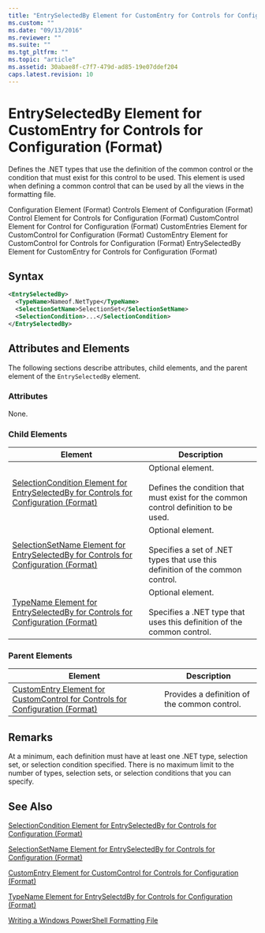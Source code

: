 ```yaml
---
title: "EntrySelectedBy Element for CustomEntry for Controls for Configuration (Format) | Microsoft Docs"
ms.custom: ""
ms.date: "09/13/2016"
ms.reviewer: ""
ms.suite: ""
ms.tgt_pltfrm: ""
ms.topic: "article"
ms.assetid: 30abae8f-c7f7-479d-ad85-19e07ddef204
caps.latest.revision: 10
---
```

# EntrySelectedBy Element for CustomEntry for Controls for Configuration (Format)

Defines the .NET types that use the definition of the common control or the condition that must exist for this control to be used. This element is used when defining a common control that can be used by all the views in the formatting file.

Configuration Element (Format)
Controls Element of Configuration (Format)
Control Element for Controls for Configuration (Format)
CustomControl Element for Control for Configuration (Format)
CustomEntries Element for CustomControl for Configuration (Format)
CustomEntry Element for CustomControl for Controls for Configuration (Format)
EntrySelectedBy Element for CustomEntry for Controls for Configuration (Format)

## Syntax

```xml
<EntrySelectedBy>
  <TypeName>Nameof.NetType</TypeName>
  <SelectionSetName>SelectionSet</SelectionSetName>
  <SelectionCondition>...</SelectionCondition>
</EntrySelectedBy>
```

## Attributes and Elements

The following sections describe attributes, child elements, and the parent element of the `EntrySelectedBy` element.

### Attributes

None.

### Child Elements

|Element|Description|
|-------------|-----------------|
|[SelectionCondition Element for EntrySelectedBy for Controls for Configuration (Format)](./selectioncondition-element-for-entryselectedby-for-controls-for-configuration-format.md)|Optional element.<br /><br /> Defines the condition that must exist for the common control definition to be used.|
|[SelectionSetName Element for EntrySelectedBy for Controls for Configuration (Format)](./selectionsetname-element-for-selectioncondition-for-controls-for-configuration-format.md)|Optional element.<br /><br /> Specifies a set of .NET types that use this definition of the common control.|
|[TypeName Element for EntrySelectedBy for Controls for Configuration (Format)](./typename-element-for-entryselectedby-for-controls-for-configuration-format.md)|Optional element.<br /><br /> Specifies a .NET type that uses this definition of the common control.|

### Parent Elements

|Element|Description|
|-------------|-----------------|
|[CustomEntry Element for CustomControl for Controls for Configuration (Format)](./customentry-element-for-customcontrol-for-controls-for-configuration-format.md)|Provides a definition of the common control.|

## Remarks

At a minimum, each definition must have at least one .NET type, selection set, or selection condition specified. There is no maximum limit to the number of types, selection sets, or selection conditions that you can specify.

## See Also

[SelectionCondition Element for EntrySelectedBy for Controls for Configuration (Format)](./selectioncondition-element-for-entryselectedby-for-controls-for-configuration-format.md)

[SelectionSetName Element for EntrySelectedBy for Controls for Configuration (Format)](./selectionsetname-element-for-selectioncondition-for-controls-for-configuration-format.md)

[CustomEntry Element for CustomControl for Controls for Configuration (Format)](./customentry-element-for-customcontrol-for-controls-for-configuration-format.md)

[TypeName Element for EntrySelectdBy for Controls for Configuration (Format)](./typename-element-for-selectioncondition-for-controls-for-configuration-format.md)

[Writing a Windows PowerShell Formatting File](./writing-a-powershell-formatting-file.md)
